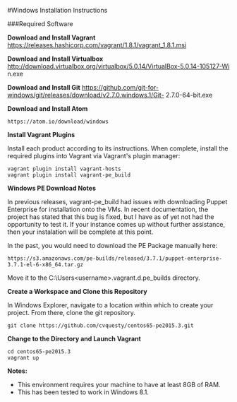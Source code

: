 #Windows Installation Instructions

###Required Software

**Download and Install Vagrant**
  https://releases.hashicorp.com/vagrant/1.8.1/vagrant_1.8.1.msi

**Download and Install Virtualbox**
  http://download.virtualbox.org/virtualbox/5.0.14/VirtualBox-5.0.14-105127-Wi  n.exe

**Download and Install Git**
  https://github.com/git-for-windows/git/releases/download/v2.7.0.windows.1/Git-  2.7.0-64-bit.exe

**Download and Install Atom**

	https://atom.io/download/windows

**Install Vagrant Plugins**

Install each product according to its instructions.  When complete, install the required plugins into Vagrant via Vagrant's plugin manager:

    vagrant plugin install vagrant-hosts
    vagrant plugin install vagrant-pe_build

**Windows PE Download Notes**

In previous releases, vagrant-pe_build had issues with downloading Puppet Enterprise for installation onto the VMs.  In recent documentation, the project has stated that this bug is fixed, but I have as of yet not had the opportunity to test it.  If your instance comes up without further assistance, then your instalation will be complete at this point.

In the past, you would need to download the PE Package manually here:

	https://s3.amazonaws.com/pe-builds/released/3.7.1/puppet-enterprise-3.7.1-el-6-x86_64.tar.gz

Move it to the C:\Users\<username>\.vagrant.d\.pe_builds directory.

**Create a Workspace and Clone this Repository**

In Windows Explorer, navigate to a location within which to create your project.  From there, clone the git repository.

	git clone https://github.com/cvquesty/centos65-pe2015.3.git

**Change to the Directory and Launch Vagrant**

    cd centos65-pe2015.3
    vagrant up

**Notes:**

* This environment requires your machine to have at least 8GB of RAM.
* This has been tested to work in Windows 8.1.

